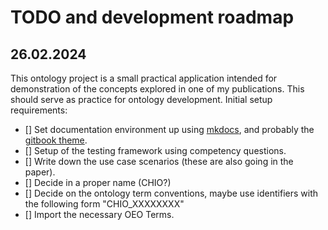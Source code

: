 # TODO and development roadmap

## 26.02.2024

This ontology project is a small practical application intended for
demonstration of the concepts explored in one of my publications. This should
serve as practice for ontology development. Initial setup requirements:

- [] Set documentation environment up using [mkdocs](https://www.mkdocs.org/), and probably the [gitbook theme](https://gitlab.com/lramage/mkdocs-gitbook-theme).
- [] Setup of the testing framework using competency questions.
- [] Write down the use case scenarios (these are also going in the paper).
- [] Decide in a proper name (CHIO?)
- [] Decide on the ontology term conventions, maybe use identifiers with the following form "CHIO_XXXXXXXX"
- [] Import the necessary OEO Terms.